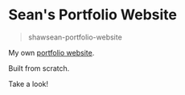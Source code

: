 # Sean's Portfolio Website
> shawsean-portfolio-website

My own [portfolio website](http://shawsean.com).

Built from scratch.

Take a look!
